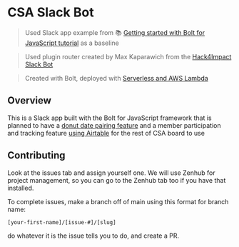 # CSA Slack Bot
> Used Slack app example from 📚 [Getting started with Bolt for JavaScript tutorial][1] as a baseline

> Used plugin router created by Max Kaparawich from the [Hack4Impact Slack Bot][2]

> Created with Bolt, deployed with [Serverless and AWS Lambda][3]

## Overview

This is a Slack app built with the Bolt for JavaScript framework that is planned to have a [donut date pairing feature][4] 
and a member participation and tracking feature [using Airtable][5] for the rest of CSA board to use

## Contributing

Look at the issues tab and assign yourself one. We will use Zenhub for project management, so you can go to the Zenhub tab too if you have that installed.

To complete issues, make a branch off of main using this format for branch name:
```
[your-first-name]/[issue-#]/[slug]
```
do whatever it is the issue tells you to do, and create a PR.

[1]: https://github.com/slackapi/bolt-js-getting-started-app
[2]: https://github.com/hack4impact/slack-bot
[3]: https://slack.dev/bolt-js/deployments/aws-lambda
[4]: https://www.donut.com/
[5]: https://dev.to/hacubu/how-to-use-airtable-as-a-production-database-analyzing-airtable-performance-41e9
